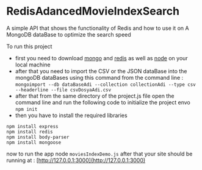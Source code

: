 # RedisAdancedMovieIndexSearch
A simple API that shows the functionality of Redis and how to use it on A MongoDB dataBase to optimize the search speed 

To run this project 
+ first you need to download [mongo](https://www.mongodb.com/download-center/charts) and [redis](https://redis.io/download) as well as [node](https://nodejs.org/en/download/) on your local machine
+ after that you need to import the CSV or the JSON dataBase into the mongoDB dataBases using this command from the command line :
```mongoimport --db dataBaseAdi --collection collectionAdi --type csv --headerline --file csvDosyaAdi.csv ```
+ after that from the same directory of the project.js file open the command line and run the following code to initialize the project envo
```npm init ```
+ then you have to install the required libraries 
```
npm install express
npm install redis
npm install body-parser
npm install mongoose

```
now to run the app node ```moviesIndexDemo.js```
after that your site should be running at : [http://127.0.0.1:3000](http://127.0.0.1:3000)
